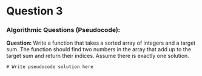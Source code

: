 # Question 3
### Algorithmic Questions (Pseudocode):
**Question:** Write a function that takes a sorted array of integers and a target sum. The function should find two numbers in the array that add up to the target sum and return their indices. Assume there is exactly one solution.
```
# Write pseudocode solution here
```